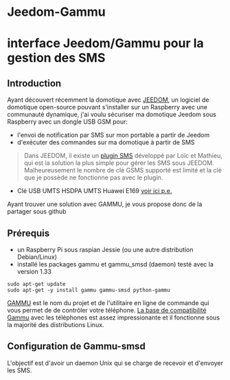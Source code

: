 #  Jeedom-Gammu

# interface Jeedom/Gammu pour la gestion des SMS

## Introduction
Ayant découvert récemment la domotique avec [JEEDOM](https://www.jeedom.com/site/fr/), un logiciel de domotique open-source pouvant s'installer sur un Raspberry avec une communauté dynamique, j'ai voulu sécuriser ma domotique Jeedom sous Raspberry avec un dongle USB GSM pour:

 - l'envoi de notification par SMS sur mon portable a partir de Jeedom
 - d'exécuter des commandes sur ma domotique à partir de SMS  


> Dans JEEDOM, il existe un [plugin SMS](https://www.jeedom.com/doc/documentation/plugins/sms/fr_FR/sms) développé par Loïc et Mathieu, qui est la solution la plus simple pour gérer les SMS sous JEEDOM. Malheureusement le nombre de clé GSMS supporté est limité et la clé que je possède ne fonctionne pas avec le plugin.

- Clé USB UMTS HSDPA UMTS Huawei E169 [voir ici p.e.](http://www.amazon.fr/gp/product/B004DEJEMY?psc=1&redirect=true&ref_=oh_aui_detailpage_o09_s00)

Ayant trouver une solution avec GAMMU, je vous propose donc de la partager sous github

## Prérequis

- un Raspberry Pi sous raspian Jessie (ou une autre distribution Debian/Linux)
- installé les packages gammu et gammu_smsd (daemon)   testé avec la version 1.33
```
sudo apt-get update
sudo apt-get -y install gammu gammu-smsd python-gammu
```
[GAMMU](http://fr.wammu.eu/) est le nom du projet et de l'utilitaire en ligne de commande qui vous permet de de contrôler votre téléphone.  [La base de compatibilité Gammu](http://fr.wammu.eu/phones/) avec les téléphones est assez impressionante et il fonctionne sous la majorité des distributions Linux.

## Configuration de Gammu-smsd
L'objectif est d'avoir un daemon Unix qui se charge de recevoir et d'envoyer les SMS.

